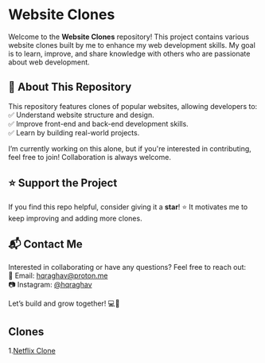 # Website Clones  

Welcome to the **Website Clones** repository! This project contains various website clones built by me to enhance my web development skills. My goal is to learn, improve, and share knowledge with others who are passionate about web development.  

## 🚀 About This Repository  

This repository features clones of popular websites, allowing developers to:  
✅ Understand website structure and design.  
✅ Improve front-end and back-end development skills.  
✅ Learn by building real-world projects.  

I’m currently working on this alone, but if you're interested in contributing, feel free to join! Collaboration is always welcome.  

## ⭐ Support the Project  

If you find this repo helpful, consider giving it a **star**! ⭐ It motivates me to keep improving and adding more clones.  

## 📬 Contact Me  

Interested in collaborating or have any questions? Feel free to reach out:  
📩 Email: [hqraghav@proton.me](mailto:hqraghav@proton.me)  
📷 Instagram: [@hqraghav](https://instagram.com/hqraghav)  

Let’s build and grow together! 💻🚀 

## Clones

1.[Netflix Clone](https://mr-raghav-12.github.io/Website-Clones/netflix_clone.html)
